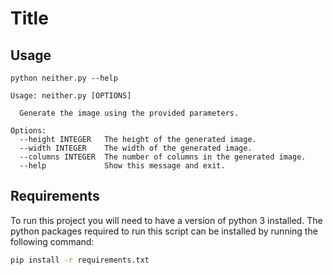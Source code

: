 # Title

## Usage

```
python neither.py --help

Usage: neither.py [OPTIONS]

  Generate the image using the provided parameters.

Options:
  --height INTEGER   The height of the generated image.
  --width INTEGER    The width of the generated image.
  --columns INTEGER  The number of columns in the generated image.
  --help             Show this message and exit.
```

## Requirements

To run this project you will need to have a version of python 3 installed.
The python packages required to run this script can be installed by running
the following command:

```bash
pip install -r requirements.txt
```
